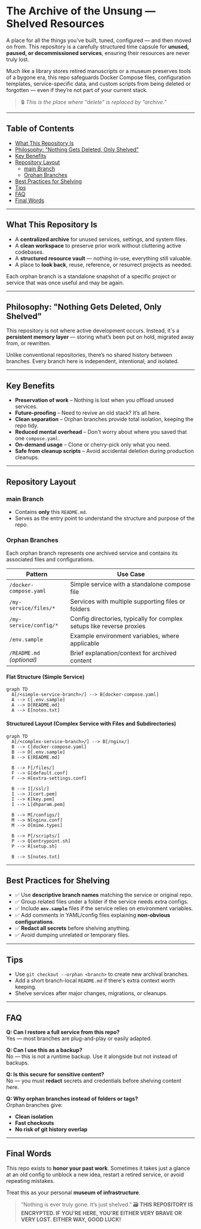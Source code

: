 # The Archive of the Unsung — Shelved Resources

A place for all the things you've built, tuned, configured — and then moved on from. This repository is a carefully structured time capsule for **unused, paused, or decommissioned services**, ensuring their resources are never truly lost.

Much like a library stores retired manuscripts or a museum preserves tools of a bygone era, this repo safeguards Docker Compose files, configuration templates, service-specific data, and custom scripts from being deleted or forgotten — even if they’re not part of your current stack.

> 🔒 _This is the place where “delete” is replaced by “archive.”_

---

## Table of Contents

- [What This Repository Is](#what-this-repository-is)
- [Philosophy: "Nothing Gets Deleted, Only Shelved"](#philosophy-nothing-gets-deleted-only-shelved)
- [Key Benefits](#key-benefits)
- [Repository Layout](#repository-layout)
  - [main Branch](#main-branch)
  - [Orphan Branches](#orphan-branches)
- [Best Practices for Shelving](#best-practices-for-shelving)
- [Tips](#tips)
- [FAQ](#faq)
- [Final Words](#final-words)

---

## What This Repository Is

- A **centralized archive** for unused services, settings, and system files.
- A **clean workspace** to preserve prior work without cluttering active codebases.
- A **structured resource vault** — nothing in-use, everything still valuable.
- A place to **look back**, reuse, reference, or resurrect projects as needed.

Each orphan branch is a standalone snapshot of a specific project or service that was once useful and may be again.

---

## Philosophy: "Nothing Gets Deleted, Only Shelved"

This repository is not where active development occurs. Instead, it's a **persistent memory layer** — storing what’s been put on hold, migrated away from, or rewritten.

Unlike conventional repositories, there’s no shared history between branches. Every branch here is independent, intentional, and isolated.

---

## Key Benefits

- **Preservation of work** – Nothing is lost when you offload unused services.
- **Future-proofing** – Need to revive an old stack? It’s all here.
- **Clean separation** – Orphan branches provide total isolation, keeping the repo tidy.
- **Reduced mental overhead** – Don't worry about where you saved that one `compose.yaml`.
- **On-demand usage** – Clone or cherry-pick only what you need.
- **Safe from cleanup scripts** – Avoid accidental deletion during production cleanups.

---

## Repository Layout

### main Branch

- Contains **only** this `README.md`.
- Serves as the entry point to understand the structure and purpose of the repo.

### Orphan Branches

Each orphan branch represents one archived service and contains its associated files and configurations.

| Pattern                   | Use Case                                                              |
| ------------------------- | --------------------------------------------------------------------- |
| `/docker-compose.yaml`    | Simple service with a standalone compose file                         |
| `/my-service/files/*`     | Services with multiple supporting files or folders                    |
| `/my-service/config/*`    | Config directories, typically for complex setups like reverse proxies |
| `/env.sample`             | Example environment variables, where applicable                       |
| `/README.md` _(optional)_ | Brief explanation/context for archived content                        |

#### Flat Structure (Simple Service)

```mermaid
graph TD
  A[/<simple-service-branch>/] --> B[docker-compose.yaml]
  A --> C[.env.sample]
  A --> D[README.md]
  A --> E[notes.txt]
```

#### Structured Layout (Complex Service with Files and Subdirectories)

```mermaid
graph TD
  A[/<complex-service-branch>/] --> B[/nginx/]
  B --> C[docker-compose.yaml]
  B --> D[.env.sample]
  B --> E[README.md]

  B --> F[/files/]
  F --> G[default.conf]
  F --> H[extra-settings.conf]

  B --> I[/ssl/]
  I --> J[cert.pem]
  I --> K[key.pem]
  I --> L[dhparam.pem]

  B --> M[/configs/]
  M --> N[nginx.conf]
  M --> O[mime.types]

  B --> P[/scripts/]
  P --> Q[entrypoint.sh]
  P --> R[setup.sh]

  B --> S[notes.txt]
```

---

## Best Practices for Shelving

- ✅ Use **descriptive branch names** matching the service or original repo.
- ✅ Group related files under a folder if the service needs extra configs.
- ✅ Include **`env.sample`** files if the service relies on environment variables.
- ✅ Add comments in YAML/config files explaining **non-obvious configurations**.
- ✅ **Redact all secrets** before shelving anything.
- ✅ Avoid dumping unrelated or temporary files.

---

## Tips

- Use `git checkout --orphan <branch>` to create new archival branches.
- Add a short branch-local `README.md` if there's extra context worth keeping.
- Shelve services after major changes, migrations, or cleanups.

---

## FAQ

**Q: Can I restore a full service from this repo?**  
Yes — most branches are plug-and-play or easily adapted.

**Q: Can I use this as a backup?**  
No — this is not a runtime backup. Use it alongside but not instead of backups.

**Q: Is this secure for sensitive content?**  
No — you must **redact** secrets and credentials before shelving content here.

**Q: Why orphan branches instead of folders or tags?**  
Orphan branches give:

- **Clean isolation**
- **Fast checkouts**
- **No risk of git history overlap**

---

## Final Words

This repo exists to **honor your past work**. Sometimes it takes just a glance at an old config to unblock a new idea, restart a retired service, or avoid repeating mistakes.

Treat this as your personal **museum of infrastructure**.

> “Nothing is ever truly gone. It’s just shelved.” 🗃️
**THIS REPOSITORY IS ENCRYPTED. IF YOU'RE HERE, YOU'RE EITHER VERY BRAVE OR VERY LOST. EITHER WAY, GOOD LUCK!**
